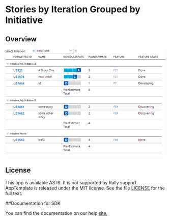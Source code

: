 Stories by Iteration Grouped by Initiative
=========================

## Overview
![](pic.png)

## License
This app is available AS IS. It is not supported by Rally support.
AppTemplate is released under the MIT license.  See the file [LICENSE](./LICENSE) for the full text.

##Documentation for SDK

You can find the documentation on our help [site.](https://help.rallydev.com/apps/2.0rc2/doc/)
